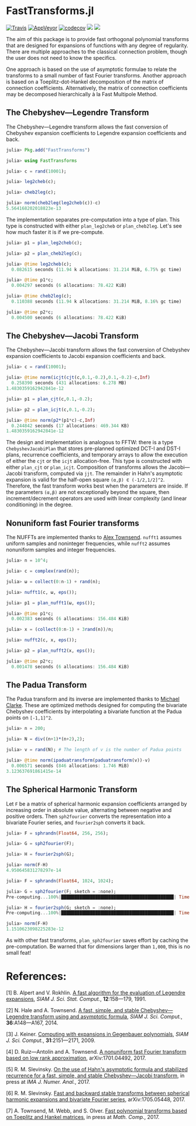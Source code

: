 # FastTransforms.jl

[![Travis](https://travis-ci.org/MikaelSlevinsky/FastTransforms.jl.svg?branch=master)](https://travis-ci.org/MikaelSlevinsky/FastTransforms.jl) [![AppVeyor](https://ci.appveyor.com/api/projects/status/oba9qush15q3x8pb/branch/master?svg=true)](https://ci.appveyor.com/project/MikaelSlevinsky/fasttransforms-jl/branch/master) [![codecov](https://codecov.io/gh/MikaelSlevinsky/FastTransforms.jl/branch/master/graph/badge.svg)](https://codecov.io/gh/MikaelSlevinsky/FastTransforms.jl) [![](https://img.shields.io/badge/docs-stable-blue.svg)](https://MikaelSlevinsky.github.io/FastTransforms.jl/stable) [![](https://img.shields.io/badge/docs-latest-blue.svg)](https://MikaelSlevinsky.github.io/FastTransforms.jl/latest)

The aim of this package is to provide fast orthogonal polynomial transforms that are designed for expansions of functions with any degree of regularity. There are multiple approaches to the classical connection problem, though the user does not need to know the specifics.

One approach is based on the use of asymptotic formulae to relate the transforms to a small number of fast Fourier transforms. Another approach is based on a Toeplitz-dot-Hankel decomposition of the matrix of connection coefficients. Alternatively, the matrix of connection coefficients may be decomposed hierarchically à la Fast Multipole Method.

## The Chebyshev—Legendre Transform

The Chebyshev—Legendre transform allows the fast conversion of Chebyshev expansion coefficients to Legendre expansion coefficients and back.

```julia
julia> Pkg.add("FastTransforms")

julia> using FastTransforms

julia> c = rand(10001);

julia> leg2cheb(c);

julia> cheb2leg(c);

julia> norm(cheb2leg(leg2cheb(c))-c)
5.564168202018823e-13
```

The implementation separates pre-computation into a type of plan. This type is constructed with either `plan_leg2cheb` or `plan_cheb2leg`. Let's see how much faster it is if we pre-compute.

```julia
julia> p1 = plan_leg2cheb(c);

julia> p2 = plan_cheb2leg(c);

julia> @time leg2cheb(c);
  0.082615 seconds (11.94 k allocations: 31.214 MiB, 6.75% gc time)

julia> @time p1*c;
  0.004297 seconds (6 allocations: 78.422 KiB)

julia> @time cheb2leg(c);
  0.110388 seconds (11.94 k allocations: 31.214 MiB, 8.16% gc time)

julia> @time p2*c;
  0.004500 seconds (6 allocations: 78.422 KiB)
```

## The Chebyshev—Jacobi Transform

The Chebyshev—Jacobi transform allows the fast conversion of Chebyshev expansion coefficients to Jacobi expansion coefficients and back.

```julia
julia> c = rand(10001);

julia> @time norm(icjt(cjt(c,0.1,-0.2),0.1,-0.2)-c,Inf)
  0.258390 seconds (431 allocations: 6.278 MB)
1.4830359162942841e-12

julia> p1 = plan_cjt(c,0.1,-0.2);

julia> p2 = plan_icjt(c,0.1,-0.2);

julia> @time norm(p2*(p1*c)-c,Inf)
  0.244842 seconds (17 allocations: 469.344 KB)
1.4830359162942841e-12

```

The design and implementation is analogous to FFTW: there is a type `ChebyshevJacobiPlan`
that stores pre-planned optimized DCT-I and DST-I plans, recurrence coefficients,
and temporary arrays to allow the execution of either the `cjt` or the `icjt` allocation-free.
This type is constructed with either `plan_cjt` or `plan_icjt`. Composition of transforms
allows the Jacobi—Jacobi transform, computed via `jjt`. The remainder in Hahn's asymptotic expansion
is valid for the half-open square `(α,β) ∈ (-1/2,1/2]^2`. Therefore, the fast transform works best
when the parameters are inside. If the parameters `(α,β)` are not exceptionally beyond the square,
then increment/decrement operators are used with linear complexity (and linear conditioning) in the degree.

## Nonuniform fast Fourier transforms

The NUFFTs are implemented thanks to [Alex Townsend](https://github.com/ajt60gaibb). `nufft1` assumes uniform samples and noninteger frequencies, while `nufft2` assumes nonuniform samples and integer frequencies.
```julia
julia> n = 10^4;

julia> c = complex(rand(n));

julia> ω = collect(0:n-1) + rand(n);

julia> nufft1(c, ω, eps());

julia> p1 = plan_nufft1(ω, eps());

julia> @time p1*c;
  0.002383 seconds (6 allocations: 156.484 KiB)

julia> x = (collect(0:n-1) + 3rand(n))/n;

julia> nufft2(c, x, eps());

julia> p2 = plan_nufft2(x, eps());

julia> @time p2*c;
  0.001478 seconds (6 allocations: 156.484 KiB)

```

## The Padua Transform

The Padua transform and its inverse are implemented thanks to [Michael Clarke](https://github.com/MikeAClarke). These are optimized methods designed for computing the bivariate Chebyshev coefficients by interpolating a bivariate function at the Padua points on `[-1,1]^2`.

```julia
julia> n = 200;

julia> N = div((n+1)*(n+2),2);

julia> v = rand(N); # The length of v is the number of Padua points

julia> @time norm(ipaduatransform(paduatransform(v))-v)
  0.006571 seconds (846 allocations: 1.746 MiB)
3.123637691861415e-14

```

## The Spherical Harmonic Transform

Let `F` be a matrix of spherical harmonic expansion coefficients arranged by increasing order in absolute value, alternating between negative and positive orders. Then `sph2fourier` converts the representation into a bivariate Fourier series, and `fourier2sph` converts it back.
```julia
julia> F = sphrandn(Float64, 256, 256);

julia> G = sph2fourier(F);

julia> H = fourier2sph(G);

julia> norm(F-H)
4.950645831278297e-14

julia> F = sphrandn(Float64, 1024, 1024);

julia> G = sph2fourier(F; sketch = :none);
Pre-computing...100%|███████████████████████████████████████████| Time: 0:00:04

julia> H = fourier2sph(G; sketch = :none);
Pre-computing...100%|███████████████████████████████████████████| Time: 0:00:04

julia> norm(F-H)
1.1510623098225283e-12

```

As with other fast transforms, `plan_sph2fourier` saves effort by caching the pre-computation. Be warned that for dimensions larger than `1,000`, this is no small feat!

# References:

   [1]  B. Alpert and V. Rokhlin. <a href="http://dx.doi.org/10.1137/0912009">A fast algorithm for the evaluation of Legendre expansions</a>, *SIAM J. Sci. Stat. Comput.*, **12**:158—179, 1991.

   [2]  N. Hale and A. Townsend. <a href="http://dx.doi.org/10.1137/130932223">A fast, simple, and stable Chebyshev—Legendre transform using and asymptotic formula</a>, *SIAM J. Sci. Comput.*, **36**:A148—A167, 2014.

   [3]  J. Keiner. <a href="http://dx.doi.org/10.1137/070703065">Computing with expansions in Gegenbauer polynomials</a>, *SIAM J. Sci. Comput.*, **31**:2151—2171, 2009.

   [4]  D. Ruiz—Antolín and A. Townsend. <a href="https://arxiv.org/abs/1701.04492">A nonuniform fast Fourier transform based on low rank approximation</a>, arXiv:1701.04492, 2017.

   [5]  R. M. Slevinsky. <a href="https://doi.org/10.1093/imanum/drw070">On the use of Hahn's asymptotic formula and stabilized recurrence for a fast, simple, and stable Chebyshev—Jacobi transform</a>, in press at *IMA J. Numer. Anal.*, 2017.

   [6]  R. M. Slevinsky. <a href="https://arxiv.org/abs/1705.05448">Fast and backward stable transforms between spherical harmonic expansions and bivariate Fourier series</a>, arXiv:1705.05448, 2017.

   [7]  A. Townsend, M. Webb, and S. Olver. <a href="https://doi.org/10.1090/mcom/3277">Fast polynomial transforms based on Toeplitz and Hankel matrices</a>, in press at *Math. Comp.*, 2017.
